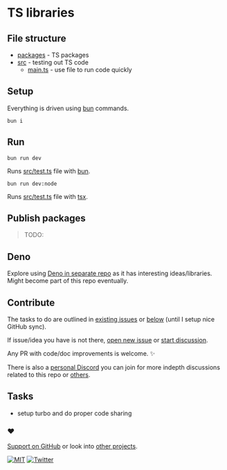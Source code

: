 # TS libraries

## File structure

- [packages](packages) - TS packages
- [src](src) - testing out TS code
  - [main.ts](src/main.ts) - use file to run code quickly

## Setup

Everything is driven using [bun](https://bun.sh/) commands.

```
bun i
```

## Run

```
bun run dev
```

Runs [src/test.ts](src/main.ts) file with [bun](https://bun.sh/).

```
bun run dev:node
```

Runs [src/test.ts](src/main.ts) file with [tsx](https://github.com/esbuild-kit/tsx).

## Publish packages

> TODO:

## Deno

Explore using [Deno in separate repo](https://github.com/nikitavoloboev/deno) as it has interesting ideas/libraries. Might become part of this repo eventually.

## Contribute

The tasks to do are outlined in [existing issues](../../issues) or [below](#tasks) (until I setup nice GitHub sync).

If issue/idea you have is not there, [open new issue](../../issues/new/choose) or [start discussion](../../discussions).

Any PR with code/doc improvements is welcome. ✨

There is also a [personal Discord](https://discord.com/invite/TVafwaD23d) you can join for more indepth discussions related to this repo or [others](https://github.com/nikitavoloboev#src).

## Tasks

- setup turbo and do proper code sharing

### ♥️

[Support on GitHub](https://github.com/sponsors/nikitavoloboev) or look into [other projects](https://nikiv.dev/projects).

[![MIT](http://bit.ly/mitbadge)](https://choosealicense.com/licenses/mit/) [![Twitter](http://bit.ly/nikitatweet)](https://twitter.com/nikitavoloboev)
